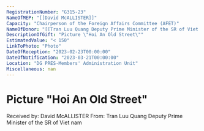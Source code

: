 ```yaml
---
RegistrationNumber: "G315-23"
NameOfMEP: "[[David McALLISTER]]"
Capacity: "Chairperson of the Foreign Affairs Committee (AFET)"
NameOfDonor: "[[Tran Luu Quang Deputy Prime Minister of the SR of Viet nam]]"
DescriptionOfGift: "Picture \"Hoi An Old Street\""
EstimatedValue: "< 150"
LinkToPhoto: "Photo"
DateOfReception: "2023-02-23T00:00:00"
DateOfNotification: "2023-03-21T00:00:00"
Location: "DG PRES-Members' Administration Unit"
Miscellaneous: nan
---
```


# Picture "Hoi An Old Street"

Received by: David McALLISTER
From: Tran Luu Quang Deputy Prime Minister of the SR of Viet nam
